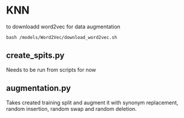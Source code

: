 
# KNN
to downloadd word2vec for data augmentation
```
bash /models/Word2Vec/download_word2vec.sh
```

## create_spits.py
Needs to be run from scripts for now

## augmentation.py
Takes created training split and augment it with synonym replacement, random insertion, random swap and random deletion.

